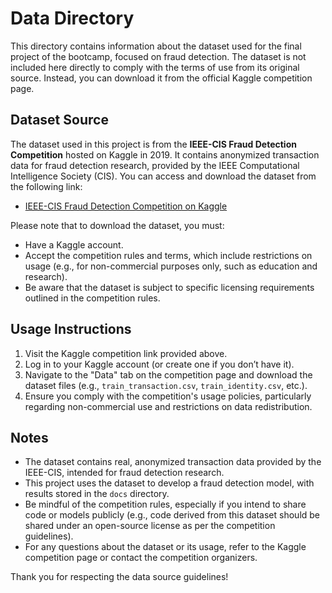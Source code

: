 # Data Directory

This directory contains information about the dataset used for the final project of the bootcamp, focused on fraud detection. The dataset is not included here directly to comply with the terms of use from its original source. Instead, you can download it from the official Kaggle competition page.

## Dataset Source
The dataset used in this project is from the **IEEE-CIS Fraud Detection Competition** hosted on Kaggle in 2019. It contains anonymized transaction data for fraud detection research, provided by the IEEE Computational Intelligence Society (CIS). You can access and download the dataset from the following link:

- [IEEE-CIS Fraud Detection Competition on Kaggle](https://www.kaggle.com/competitions/ieee-fraud-detection/overview)

Please note that to download the dataset, you must:
- Have a Kaggle account.
- Accept the competition rules and terms, which include restrictions on usage (e.g., for non-commercial purposes only, such as education and research).
- Be aware that the dataset is subject to specific licensing requirements outlined in the competition rules.

## Usage Instructions
1. Visit the Kaggle competition link provided above.
2. Log in to your Kaggle account (or create one if you don’t have it).
3. Navigate to the "Data" tab on the competition page and download the dataset files (e.g., `train_transaction.csv`, `train_identity.csv`, etc.).
4. Ensure you comply with the competition's usage policies, particularly regarding non-commercial use and restrictions on data redistribution.

## Notes
- The dataset contains real, anonymized transaction data provided by the IEEE-CIS, intended for fraud detection research.
- This project uses the dataset to develop a fraud detection model, with results stored in the `docs` directory.
- Be mindful of the competition rules, especially if you intend to share code or models publicly (e.g., code derived from this dataset should be shared under an open-source license as per the competition guidelines).
- For any questions about the dataset or its usage, refer to the Kaggle competition page or contact the competition organizers.

Thank you for respecting the data source guidelines!
